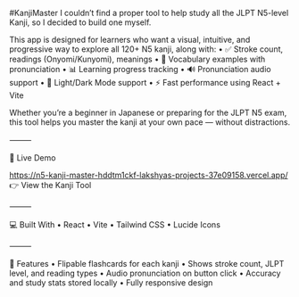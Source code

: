 #KanjiMaster
I couldn’t find a proper tool to help study all the JLPT N5-level Kanji, so I decided to build one myself.

This app is designed for learners who want a visual, intuitive, and progressive way to explore all 120+ N5 kanji, along with:
	•	✅ Stroke count, readings (Onyomi/Kunyomi), meanings
	•	🧠 Vocabulary examples with pronunciation
	•	📊 Learning progress tracking
	•	🔊 Pronunciation audio support
	•	🌙 Light/Dark Mode support
	•	⚡ Fast performance using React + Vite

Whether you’re a beginner in Japanese or preparing for the JLPT N5 exam, this tool helps you master the kanji at your own pace — without distractions.

⸻

🚀 Live Demo

https://n5-kanji-master-hddtm1ckf-lakshyas-projects-37e09158.vercel.app/
👉 View the Kanji Tool

⸻

💻 Built With
	•	React
	•	Vite
	•	Tailwind CSS
	•	Lucide Icons

⸻

📂 Features
	•	Flipable flashcards for each kanji
	•	Shows stroke count, JLPT level, and reading types
	•	Audio pronunciation on button click
	•	Accuracy and study stats stored locally
	•	Fully responsive design


